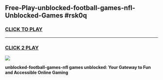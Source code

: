 
## Free-Play-unblocked-football-games-nfl-Unblocked-Games #rsk0q
<h3>
<a href="https://news.freeplayer.one?title=unblocked-football-games-nfl&ref=8M">CLICK TO PLAY</a></h3>
<hr>

<h3>
<a href="https://news.freeplayer.one?title=unblocked-football-games-nfl&ref=8M">CLICK 2 PLAY</a>
  
</h3>

<a href="https://news.freeplayer.one?title=unblocked-football-games-nfl&ref=8M"><img src="https://clearcache.store/games.png"></a>


**unblocked-football-games-nfl games unblocked: Your Gateway to Fun and Accessible Online Gaming**
